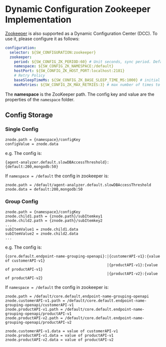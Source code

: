 # Dynamic Configuration Zookeeper Implementation
[Zookeeper](https://github.com/apache/zookeeper) is also supported as a Dynamic Configuration Center (DCC). To use it, please configure it as follows:

```yaml
configuration:
  selector: ${SW_CONFIGURATION:zookeeper}
  zookeeper:
    period: ${SW_CONFIG_ZK_PERIOD:60} # Unit seconds, sync period. Default fetch every 60 seconds.
    namespace: ${SW_CONFIG_ZK_NAMESPACE:/default}
    hostPort: ${SW_CONFIG_ZK_HOST_PORT:localhost:2181}
    # Retry Policy
    baseSleepTimeMs: ${SW_CONFIG_ZK_BASE_SLEEP_TIME_MS:1000} # initial amount of time to wait between retries
    maxRetries: ${SW_CONFIG_ZK_MAX_RETRIES:3} # max number of times to retry
```

The **namespace** is the ZooKeeper path. The config key and value are the properties of the `namespace` folder.

## Config Storage
### Single Config
```
znode.path = {namespace}/configKey
configValue = znode.data
```
e.g. The config is: 
```
{agent-analyzer.default.slowDBAccessThreshold}:{default:200,mongodb:50}
```
If `namespace = /default` the config in zookeeper is:
```
znode.path = /default/agent-analyzer.default.slowDBAccessThreshold
znode.data = default:200,mongodb:50
```

### Group Config
```
znode.path = {namespace}/configKey
znode.child1.path = {znode.path}/subItemkey1
znode.child2.path = {znode.path}/subItemkey2
...
subItemValue1 = znode.child1.data
subItemValue2 = znode.child2.data
...
```
e.g. The config is:
```
{core.default.endpoint-name-grouping-openapi}:|{customerAPI-v1}:{value of customerAPI-v1}
                                              |{productAPI-v1}:{value of productAPI-v1}
                                              |{productAPI-v2}:{value of productAPI-v2}
```
If `namespace = /default` the config in zookeeper is:
```
znode.path = /default/core.default.endpoint-name-grouping-openapi
znode.customerAPI-v1.path = /default/core.default.endpoint-name-grouping-openapi/customerAPI-v1
znode.productAPI-v1.path = /default/core.default.endpoint-name-grouping-openapi/productAPI-v1
znode.productAPI-v2.path = /default/core.default.endpoint-name-grouping-openapi/productAPI-v2

znode.customerAPI-v1.data = value of customerAPI-v1
znode.productAPI-v1.data = value of productAPI-v1
znode.productAPI-v2.data = value of productAPI-v2

```